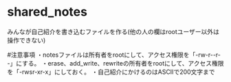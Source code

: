 # shared_notes
みんなが自己紹介を書き込むファイルを作る(他の人の欄はrootユーザー以外は操作できない)

#注意事項
・notesファイルは所有者をrootにして、アクセス権限を「-rw-r--r--」にする。
・erase、add_write、rewriteの所有者をrootにして、アクセス権限を「-rwsr-xr-x」にしておく。
・自己紹介にかけるのはASCIIで200文字まで